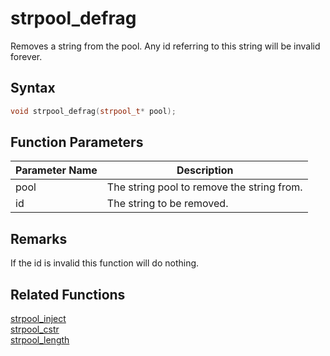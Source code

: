 
# strpool_defrag

Removes a string from the pool. Any id referring to this string will be invalid forever.

## Syntax

```cpp
void strpool_defrag(strpool_t* pool);
```

## Function Parameters

Parameter Name | Description
--- | ---
pool | The string pool to remove the string from.
id | The string to be removed.

## Remarks

If the id is invalid this function will do nothing.

## Related Functions

[strpool_inject](https://github.com/RandyGaul/cute_framework/blob/master/doc/string/strpool/strpool_inject.md)  
[strpool_cstr](https://github.com/RandyGaul/cute_framework/blob/master/doc/string/strpool/strpool_cstr.md)  
[strpool_length](https://github.com/RandyGaul/cute_framework/blob/master/doc/string/strpool/strpool_length.md)  
